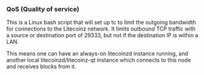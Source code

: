### QoS (Quality of service) ###

This is a Linux bash script that will set up tc to limit the outgoing bandwidth for connections to the Litecoinz network. It limits outbound TCP traffic with a source or destination port of 29333, but not if the destination IP is within a LAN.

This means one can have an always-on litecoinzd instance running, and another local litecoinzd/litecoinz-qt instance which connects to this node and receives blocks from it.
